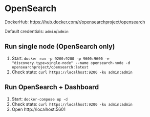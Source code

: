 # OpenSearch

DockerHub: https://hub.docker.com/r/opensearchproject/opensearch

Default credentials: `admin`/`admin`

## Run single node (OpenSearch only)
1. Start: `docker run -p 9200:9200 -p 9600:9600 -e "discovery.type=single-node" --name opensearch-node -d opensearchproject/opensearch:latest`
2. Check state: `curl https://localhost:9200 -ku admin:admin`

## Run OpenSearch + Dashboard
1. Start: `docker-compose up -d`
2. Check state: `curl https://localhost:9200 -ku admin:admin`
3. Open http://localhost:5601

